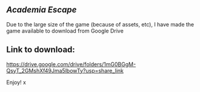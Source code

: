 ## *Academia Escape*

Due to the large size of the game (because of assets, etc), I have made the game available to download from Google Drive

## Link to download:

https://drive.google.com/drive/folders/1mG0BGgM-QsyT_2GMshXf49Jma5lbowTy?usp=share_link

Enjoy! x
